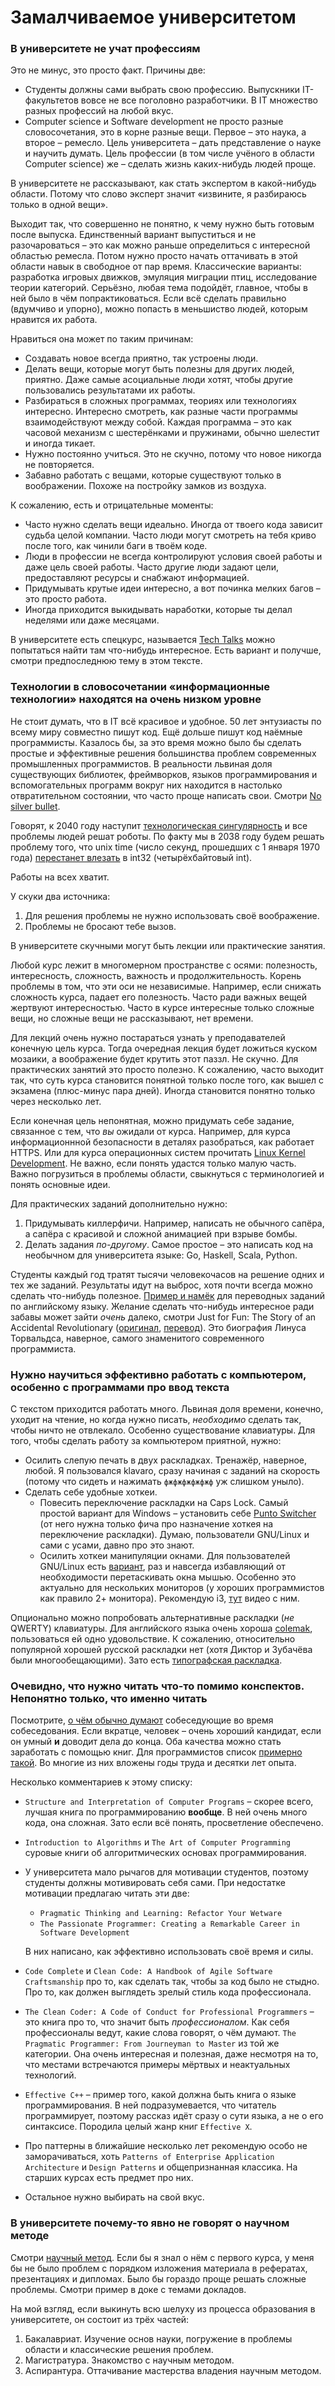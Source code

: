# Замалчиваемое университетом

### В университете не учат профессиям
Это не минус, это просто факт.
Причины две:
* Студенты должны сами выбрать свою профессию. Выпускники IT-факультетов вовсе не все поголовно разработчики. В IT множество разных профессий на любой вкус.
* Computer science и Software development не просто разные словосочетания, это в корне разные вещи. Первое – это наука, а второе – ремесло. Цель университета – дать представление о науке и научить думать. Цель профессии (в том числе учёного в области Computer science) же – сделать жизнь каких-нибудь людей проще.

В университете не рассказывают, как стать экспертом в какой-нибудь области. Потому что слово эксперт значит «извините, я разбираюсь только в одной вещи».

Выходит так, что совершенно не понятно, к чему нужно быть готовым после выпуска. Единственный вариант выпуститься и не разочароваться – это как можно раньше определиться с интересной областью ремесла. Потом нужно просто начать оттачивать в этой области навык в свободное от пар время. Классические варианты: разработка игровых движков, эмуляция миграции птиц, исследование теории категорий. Серьёзно, любая тема подойдёт, главное, чтобы в ней было в чём попрактиковаться. Если всё сделать правильно (вдумчиво и упорно), можно попасть в меньшиство людей, которым нравится их работа.

Нравиться она может по таким причинам:
* Создавать новое всегда приятно, так устроены люди.
* Делать вещи, которые могут быть полезны для других людей, приятно. Даже самые асоциальные люди хотят, чтобы другие пользовались результатами их работы.
* Разбираться в сложных программах, теориях или технологиях интересно. Интересно смотреть, как разные части программы взаимодействуют между собой. Каждая программа – это как часовой механизм с шестерёнками и пружинами, обычно шелестит и иногда тикает.
* Нужно постоянно учиться. Это не скучно, потому что новое никогда не повторяется.
* Забавно работать с вещами, которые существуют только в воображении. Похоже на постройку замков из воздуха.

К сожалению, есть и отрицательные моменты:
* Часто нужно сделать вещи идеально. Иногда от твоего кода зависит судьба целой компании. Часто люди могут смотреть на тебя криво после того, как чинили баги в твоём коде.
* Люди в профессии не всегда контролируют условия своей работы и даже цель своей работы. Часто другие люди задают цели, предоставляют ресурсы и снабжают информацией.
* Придумывать крутые идеи интересно, а вот починка мелких багов – это просто работа.
* Иногда приходится выкидывать наработки, которые ты делал неделями или даже месяцами.

В университете есть спецкурс, называется [Tech Talks](https://techtalks.nsu.ru/) можно попытаться найти там что-нибудь интересное. Есть вариант и получше, смотри предпоследнюю тему в этом тексте.


### Технологии в словосочетании «информационные технологии» находятся на очень низком уровне
Не стоит думать, что в IT всё красивое и удобное. 50 лет энтузиасты по всему миру совместно пишут код. Ещё дольше пишут код наёмные программисты. Казалось бы, за это время можно было бы сделать простые и эффективные решения большинства проблем современных промышленных программистов.
В реальности львиная доля существующих библиотек, фреймворков, языков программирования и вспомогательных программ вокруг них находится в настолько отвратительном состоянии, что часто проще написать свои. Смотри [No silver bullet](https://en.wikipedia.org/wiki/No_Silver_Bullet).

Говорят, к 2040 году наступит [технологическая сингулярность](https://ru.wikipedia.org/wiki/%D0%A2%D0%B5%D1%85%D0%BD%D0%BE%D0%BB%D0%BE%D0%B3%D0%B8%D1%87%D0%B5%D1%81%D0%BA%D0%B0%D1%8F_%D1%81%D0%B8%D0%BD%D0%B3%D1%83%D0%BB%D1%8F%D1%80%D0%BD%D0%BE%D1%81%D1%82%D1%8C) и все проблемы людей решат роботы. По факту мы в 2038 году будем решать проблему того, что unix time (число секунд, прошедших с 1 января 1970 года) [перестанет влезать](https://en.wikipedia.org/wiki/Year_2038_problem) в int32 (четырёхбайтовый int).

Работы на всех хватит.


У скуки два источника:
1. Для решения проблемы не нужно использовать своё воображение.
2. Проблемы не бросают тебе вызов.

В университете скучными могут быть лекции или практические занятия.

Любой курс лежит в многомерном пространстве с осями: полезность, интересность, сложность, важность и продолжительность. Корень проблемы в том, что эти оси не независимые. Например, если снижать сложность курса, падает его полезность. Часто ради важных вещей жертвуют интересностью. Часто в курсе интересные только сложные вещи, но сложные вещи не рассказывают, нет времени.

Для лекций очень нужно постараться узнать у преподавателей конечную цель курса. Тогда очередная лекция будет ложиться куском мозаики, а воображение будет крутить этот паззл. Не скучно. Для практических занятий это просто полезно. К сожалению, часто выходит так, что суть курса становится понятной только после того, как вышел с экзамена (плюс-минус пара дней). Иногда становится понятно только через несколько лет.

Если конечная цель непонятная, можно придумать себе задание, связанное с тем, что *вы* ожидали от курса. Например, для курса информационнной безопасности в деталях разобраться, как работает HTTPS.
Или для курса операционных систем прочитать [Linux Kernel Development](https://github.com/yuanhui-yang/Linux-Kernel-Development/blob/master/Linux%20Kernel%20Development%20-%203rd%20Edition.pdf). Не важно, если понять удастся только малую часть. Важно погрузиться в проблемы области, свыкнуться с терминологией и понять основные идеи.

Для практических заданий дополнительно нужно:
1. Придумывать киллерфичи. Например, написать не обычного сапёра, а сапёра с красивой и сложной анимацией при взрыве бомбы.
2. Делать задания _по-другому_. Самое простое – это написать код на необычном для университета языке: Go, Haskell, Scala, Python.

Студенты каждый год тратят тысячи человекочасов на решение одних и тех же заданий. Результаты идут на выброс, хотя почти всегда можно сделать что-нибудь полезное. [Пример и намёк](https://github.com/search?utf8=%E2%9C%93&q=%D0%BF%D0%B5%D1%80%D0%B5%D0%B2%D0%BE%D0%B4+%D0%BA%D0%BD%D0%B8%D0%B3%D0%B8&type=) для переводных заданий по английскому языку.
Желание сделать что-нибудь интересное ради забавы может зайти _очень_ далеко, смотри Just for Fun: The Story of an Accidental Revolutionary ([оригинал](https://linuxbbq.org/PDF/Linus%20Torvalds,%20David%20Diamond%20-%20Just%20for%20fun%20The%20Story%20of%20an%20Accidental%20Revolutionary.pdf), [перевод](http://lmsh.edu.ru/files/Devid_Daymond_Linus_Torvalds_Just_for_fun_Ra.pdf)). Это биография Линуса Торвальдса, наверное, самого знаменитого современного программиста.


### Нужно научиться эффективно работать с компьютером, особенно с программами про ввод текста
С текстом приходится работать много. Львиная доля времени, конечно, уходит на чтение, но когда нужно писать, _необходимо_ сделать так, чтобы ничто не отвлекало. Особенно существование клавиатуры.
Для того, чтобы сделать работу за компьютером приятной, нужно:
* Осилить слепую печать в двух раскладках. Тренажёр, наверное, любой. Я пользовался klavaro, сразу начиная с заданий на скорость (потому что сидеть и нажимать `фжфжфжфжфжф` уж слишком уныло).
* Сделать себе удобные хоткеи.
  * Повесить переключение раскладки на Caps Lock. Самый простой вариант для Windows – установить себе [Punto Switcher](https://yandex.ru/soft/punto/) (от него нужна только фича про назначение хоткея на переключение раскладки). Думаю, пользователи GNU/Linux и сами с усами, давно про это знают.
  * Осилить хоткеи манипуляции окнами. Для пользователей GNU/Linux есть [вариант](https://ru.wikipedia.org/wiki/%D0%A4%D1%80%D0%B5%D0%B9%D0%BC%D0%BE%D0%B2%D1%8B%D0%B9_%D0%BE%D0%BA%D0%BE%D0%BD%D0%BD%D1%8B%D0%B9_%D0%BC%D0%B5%D0%BD%D0%B5%D0%B4%D0%B6%D0%B5%D1%80), раз и навсегда избавляющий от необходимости перетаскивать окна мышью. Особенно это актуально для нескольких мониторов (у хороших программистов как правило 2+ монитора). Рекомендую i3, [тут](https://www.youtube.com/watch?v=Wx0eNaGzAZU) видео с ним.

Опционально можно попробовать альтернативные раскладки (_не_ QWERTY) клавиатуры. Для английского языка очень хороша [colemak](https://colemak.com/), пользоваться ей одно удовольствие. К сожалению, относительно популярной хорошей русской раскладки нет (хотя Диктор и Зубачёва были многообещающими). Зато есть [типографская раскладка](https://ilyabirman.ru/projects/typography-layout/).


### Очевидно, что нужно читать что-то помимо конспектов. Непонятно только, что именно читать
Посмотрите, [о чём обычно думают](https://www.joelonsoftware.com/2006/10/25/the-guerrilla-guide-to-interviewing-version-30/) собеседующие во время собеседования.
Если вкратце, человек – очень хороший кандидат, если он умный **и** доводит дела до конца.
Оба качества можно стать заработать с помощью книг. Для программистов список [примерно такой](https://stackoverflow.com/a/1713). Во многие из них вложены годы труда и десятки лет опыта.

Несколько комментариев к этому списку:
* `Structure and Interpretation of Computer Programs` – скорее всего, лучшая книга по программированию  **вообще**. В ней очень много кода, она сложная. Зато если всё понять, просветление обеспечено.
* `Introduction to Algorithms` и `The Art of Computer Programming` суровые книги об алгоритмических основах программирования.
* У университета мало рычагов для мотивации студентов, поэтому студенты должны мотивировать себя сами.
  При недостатке мотивации предлагаю читать эти две:
  * `Pragmatic Thinking and Learning: Refactor Your Wetware`
  * `The Passionate Programmer: Creating a Remarkable Career in Software Development`

  В них написано, как эффективно использовать своё время и силы.

* `Code Complete` и `Clean Code: A Handbook of Agile Software Craftsmanship` про то, как сделать так, чтобы за код было не стыдно. Про то, как должен выглядеть зрелый стиль кода профессионала.

* `The Clean Coder: A Code of Conduct for Professional Programmers` – это книга про то, что значит быть _профессионалом_. Как себя профессионалы ведут, какие слова говорят, о чём думают. `The Pragmatic Programmer: From Journeyman to Master` из той же категории. Она очень интересная и полезная, даже несмотря на то, что местами встречаются примеры мёртвых и неактуальных технологий.
* `Effective C++` – пример того, какой должна быть книга о языке программирования. В ней подразумевается, что читатель программирует, поэтому рассказ идёт сразу о сути языка, а не о его синтаксисе. Породила целый жанр книг `Effective X`.

* Про паттерны в ближайшие несколько лет рекомендую особо не заморачиваться, хоть `Patterns of Enterprise Application Architecture` и `Design Patterns` и общепризнанная классика. На старших курсах есть предмет про них.

* Остальное нужно выбирать на свой вкус.


### В университете почему-то явно не говорят о научном методе
Смотри [научный метод](https://ru.wikipedia.org/wiki/%D0%9D%D0%B0%D1%83%D1%87%D0%BD%D1%8B%D0%B9_%D0%BC%D0%B5%D1%82%D0%BE%D0%B4).
Если бы я знал о нём с первого курса, у меня бы не было проблем с порядком изложения материала в рефератах, презентациях и дипломах. Было бы гораздо проще решать сложные проблемы. Cмотри пример в доке с темами докладов.

На мой взгляд, если выкинуть всю шелуху из процесса образования в университете, он состоит из трёх частей:
1. Бакалавриат. Изучение основ науки, погружение в проблемы области и классические решения проблем.
2. Магистратура. Знакомство с научным методом.
3. Аспирантура. Оттачивание мастерства владения научным методом.
